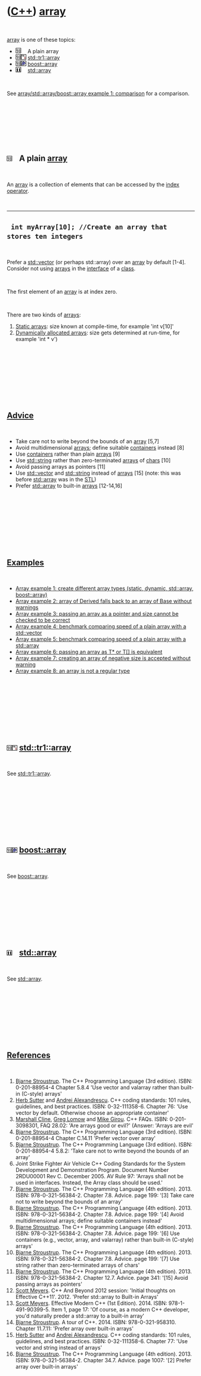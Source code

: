 



 

 

 

 

 

([C++](Cpp.md)) [array](CppArray.md)
======================================

 

[array](CppArray.md) is one of these topics:

-   ![C++98](PicCpp98.png)![ ](PicSpacer.png) A plain array
-   ![C++98](PicCpp98.png)![TR1](PicCppTr1.png)
    [std::tr1::array](CppTr1Array.md)
-   ![C++98](PicCpp98.png)![Boost](PicBoost.png)
    [boost::array](CppBoostArray.md)
-   ![C++11](PicCpp11.png)![ ](PicSpacer.png)
    [std::array](CppStdArray.md)

 

See [array/std::array/boost::array example 1:
comparison](CppArrayExample1.md) for a comparison.

 

 

 

 

![C++98](PicCpp98.png)![ ](PicSpacer.png) A plain [array](CppArray.md)
-----------------------------------------------------------------------

 

An [array](CppArray.md) is a collection of elements that can be
accessed by the [index operator](CppOperatorIndex.md).

 

  ----------------------------------------------------------------
  ` int myArray[10]; //Create an array that stores ten integers`
  ----------------------------------------------------------------

 

Prefer a [std::vector](CppVector.md) (or perhaps std::array) over an
[array](CppArray.md) by default \[1-4\]. Consider not using
[arrays](CppArray.md) in the [interface](CppInterface.md) of a
[class](CppClass.md).

 

The first element of an [array](CppArray.md) is at index zero.

 

There are two kinds of [arrays](CppArray.md):

1.  [Static arrays](CppArrayStatic.md): size known at compile-time, for
    example 'int v\[10\]'
2.  [Dynamically allocated arrays](CppArrayDynamic.md): size gets
    determined at run-time, for example 'int \* v')

 

 

 

 

 

[Advice](CppAdvice.md)
-----------------------

 

-   Take care not to write beyond the bounds of an [array](CppArray.md)
    \[5,7\]
-   Avoid multidimensional [arrays](CppArray.md); define suitable
    [containers](CppContainer.md) instead \[8\]
-   Use [containers](CppContainer.md) rather than plain
    [arrays](CppArray.md) \[9\]
-   Use [std::string](CppString.md) rather than zero-terminated
    [arrays](CppArray.md) of [chars](CppChar.md) \[10\]
-   Avoid passing arrays as pointers \[11\]
-   Use [std::vector](CppStdVector.md) and
    [std::string](CppStdString.md) instead of [arrays](CppArray.md)
    \[15\] (note: this was before [std::array](CppStdArray.md) was in
    the [STL](CppStl.md))
-   Prefer [std::array](CppStdArray.md) to built-in
    [arrays](CppArray.md) \[12-14,16\]

 

 

 

 

 

[Examples](CppExamples.md)
---------------------------

 

-   [Array example 1: create different array types (static, dynamic,
    std::array, boost::array)](CppArrayExample1.md)
-   [Array example 2: array of Derived falls back to an array of Base
    without warnings](CppArrayExample2.md)
-   [Array example 3: passing an array as a pointer and size cannot be
    checked to be correct](CppArrayExample3.md)
-   [Array example 4: benchmark comparing speed of a plain array with a
    std::vector](CppArrayExample4.md)
-   [Array example 5: benchmark comparing speed of a plain array with a
    std::array](CppArrayExample5.md)
-   [Array example 6: passing an array as T\* or T\[\] is
    equivalent](CppArrayExample6.md)
-   [Array example 7: creating an array of negative size is accepted
    without warning](CppArrayExample7.md)
-   [Array example 8: an array is not a regular
    type](CppArrayExample8.md)

 

 

 

 

 

![C++98](PicCpp98.png)![TR1](PicCppTr1.png) [std::tr1::array](CppTr1Array.md)
------------------------------------------------------------------------------

 

See [std::tr1::array](CppTr1Array.md).

 

 

 

 

 

![C++98](PicCpp98.png)![Boost](PicBoost.png) [boost::array](CppBoostArray.md)
------------------------------------------------------------------------------

 

See [boost::array](CppBoostArray.md).

 

 

 

 

 

![C++11](PicCpp11.png)![ ](PicSpacer.png) [std::array](CppStdArray.md)
-----------------------------------------------------------------------

 

See [std::array](CppStdArray.md).

 

 

 

 

 

[References](CppReferences.md)
-------------------------------

 

1.  [Bjarne Stroustrup](CppBjarneStroustrup.md). The C++ Programming
    Language (3rd edition). ISBN: 0-201-88954-4 Chapter 5.8.4 'Use
    vector and valarray rather than built-in (C-style) arrays'
2.  [Herb Sutter](CppHerbSutter.md) and [Andrei
    Alexandrescu](CppAndreiAlexandrescu.md). C++ coding standards: 101
    rules, guidelines, and best practices. ISBN: 0-32-111358-6. Chapter
    76: 'Use vector by default. Otherwise choose an appropriate
    container'
3.  [Marshall Cline](CppMarshallCline.md), [Greg
    Lomow](CppGregLomow.md) and [Mike Girou](CppMikeGirou.md).
    C++ FAQs. ISBN: 0-201-3098301, FAQ 28.02: 'Are arrays good or evil?'
    (Answer: 'Arrays are evil'
4.  [Bjarne Stroustrup](CppBjarneStroustrup.md). The C++ Programming
    Language (3rd edition). ISBN: 0-201-88954-4 Chapter C.14.11 'Prefer
    vector over array'
5.  [Bjarne Stroustrup](CppBjarneStroustrup.md). The C++ Programming
    Language (3rd edition). ISBN: 0-201-88954-4 5.8.2: 'Take care not to
    write beyond the bounds of an array'
6.  Joint Strike Fighter Air Vehicle C++ Coding Standards for the System
    Development and Demonstration Program. Document Number 2RDU00001
    Rev C. December 2005. AV Rule 97: 'Arrays shall not be used
    in interfaces. Instead, the Array class should be used.'
7.  [Bjarne Stroustrup](CppBjarneStroustrup.md). The C++ Programming
    Language (4th edition). 2013. ISBN: 978-0-321-56384-2. Chapter 7.8.
    Advice. page 199: '\[3\] Take care not to write beyond the bounds of
    an array'
8.  [Bjarne Stroustrup](CppBjarneStroustrup.md). The C++ Programming
    Language (4th edition). 2013. ISBN: 978-0-321-56384-2. Chapter 7.8.
    Advice. page 199: '\[4\] Avoid multidimensional arrays; define
    suitable containers instead'
9.  [Bjarne Stroustrup](CppBjarneStroustrup.md). The C++ Programming
    Language (4th edition). 2013. ISBN: 978-0-321-56384-2. Chapter 7.8.
    Advice. page 199: '\[6\] Use containers (e.g., vector, array,
    and valarray) rather than built-in (C-style) arrays'
10. [Bjarne Stroustrup](CppBjarneStroustrup.md). The C++ Programming
    Language (4th edition). 2013. ISBN: 978-0-321-56384-2. Chapter 7.8.
    Advice. page 199: '\[7\] Use string rather than zero-terminated
    arrays of chars'
11. [Bjarne Stroustrup](CppBjarneStroustrup.md). The C++ Programming
    Language (4th edition). 2013. ISBN: 978-0-321-56384-2. Chapter 12.7.
    Advice. page 341: '\[15\] Avoid passing arrays as pointers'
12. [Scott Meyers](CppScottMeyers.md). C++ And Beyond 2012 session:
    'Initial thoughts on Effective C++11'. 2012. 'Prefer std::array to
    Built-in Arrays'
13. [Scott Meyers](CppScottMeyers.md). Effective Modern C++
    (1st Edition). 2014. ISBN: 978-1-491-90399-5. Item 1, page 17: 'Of
    course, as a modern C++ developer, you'd naturally preder a
    std::array to a built-in array'
14. [Bjarne Stroustrup](CppBjarneStroustrup.md). A tour of C++. 2014.
    ISBN: 978-0-321-958310. Chapter 11.7.11: 'Prefer array over built-in
    arrays'
15. [Herb Sutter](CppHerbSutter.md) and [Andrei
    Alexandrescu](CppAndreiAlexandrescu.md). C++ coding standards: 101
    rules, guidelines, and best practices. ISBN: 0-32-111358-6. Chapter
    77: 'Use vector and string instead of arrays'
16. [Bjarne Stroustrup](CppBjarneStroustrup.md). The C++ Programming
    Language (4th edition). 2013. ISBN: 978-0-321-56384-2. Chapter 34.7.
    Advice. page 1007: '\[2\] Prefer array over built-in arrays'

 

 

 

 

 





 




